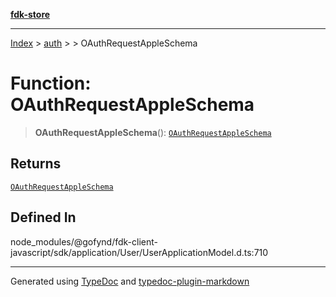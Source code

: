 [**fdk-store**](../../../README.md)
***

[Index](../../../API.md) > [auth](../../README.md) > [<internal>](../README.md) > OAuthRequestAppleSchema

# Function: OAuthRequestAppleSchema

> **OAuthRequestAppleSchema**(): [`OAuthRequestAppleSchema`](../type-aliases/type-alias.OAuthRequestAppleSchema.md)

## Returns

[`OAuthRequestAppleSchema`](../type-aliases/type-alias.OAuthRequestAppleSchema.md)

## Defined In

node\_modules/@gofynd/fdk-client-javascript/sdk/application/User/UserApplicationModel.d.ts:710

***
Generated using [TypeDoc](https://typedoc.org/) and [typedoc-plugin-markdown](https://www.npmjs.com/package/typedoc-plugin-markdown)
